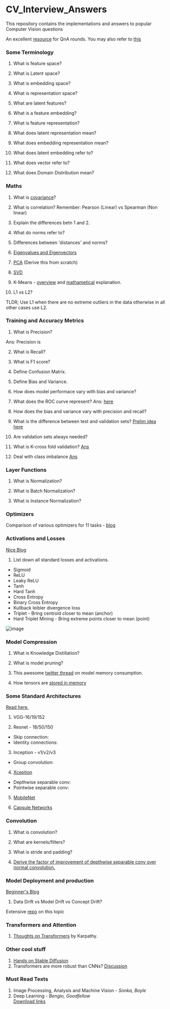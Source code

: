 # CV_Interview_Answers
This repository contains the implementations and answers to popular Computer Vision questions

An excellent [resource](https://arxiv.org/ftp/arxiv/papers/2201/2201.00650.pdf) for QnA rounds. You may also refer to [this](https://ml-notes-rajatgupta.notion.site/ml-notes-rajatgupta/47bf08f60cad49ba83c0675b0a360f6a?v=b9ba5ea7dbf64a2c84f4e8ebac4ba70bhttps://ml-notes-rajatgupta.notion.site/ml-notes-rajatgupta/47bf08f60cad49ba83c0675b0a360f6a?v=b9ba5ea7dbf64a2c84f4e8ebac4ba70b)

### Some Terminology

1. What is feature space?

2. What is Latent space?

3. What is embedding space?

4. What is representation space?

5. What are latent features?

6. What is a feature embedding?

7. What is feature representation?

7. What does latent representation mean?

8. What does embedding representation mean?

9. What does latent embedding refer to?

10. What does vector refer to?

11. What does Domain Distribution mean?

### Maths

1. What is [covariance](https://towardsdatascience.com/covariance-and-correlation-321fdacab168)?

2. What is correlation? Remember: Pearson (Linear) vs Spearman (Non linear)

3. Explain the differences betn 1 and 2.

4. What do norms refer to?

5. Differences between 'distances' and norms?

6. [Eigenvalues and Eigenvectors](https://math.stackexchange.com/questions/23312/what-is-the-importance-of-eigenvalues-eigenvectors) 

7. [PCA](https://www.linkedin.com/feed/update/urn:li:activity:6862677707273199616?updateEntityUrn=urn%3Ali%3Afs_feedUpdate%3A%28V2%2Curn%3Ali%3Aactivity%3A6862677707273199616%29) (Derive this from scratch)

8. [SVD](https://towardsdatascience.com/understanding-singular-value-decomposition-and-its-application-in-data-science-388a54be95d)

8. K-Means - [overview](https://medium.com/@rishit.dagli/build-k-means-from-scratch-in-python-e46bf68aa875) and [mathametical](https://medium.com/analytics-vidhya/k-means-clustering-optimizing-cost-function-mathematically-1ccae156299f) explanation. 

8. L1 vs L2?

TLDR; Use L1 when there are no extreme outliers in the data otherwise in all other cases use L2. 

### Training and Accuracy Metrics

1. What is Precision?

Ans: Precision is 

2. What is Recall?

3. What is F1 score?

4. Define Confusion Matrix.

5. Define Bias and Variance.

6. How does model performace vary with bias and variance?

7. What does the ROC curve represent?
Ans: [here](https://developers.google.com/machine-learning/crash-course/classification/roc-and-auc#:~:text=An%20ROC%20curve%20(receiver%20operating,False%20Positive%20Rate))

8. How does the bias and variance vary with precision and recall?

9. What is the difference between test and validation sets? [Prelim idea here](https://stats.stackexchange.com/questions/19048/what-is-the-difference-between-test-set-and-validation-set)

10. Are validation sets always needed?

11. What is K-cross fold validation? [Ans](https://www.analyticsvidhya.com/blog/2022/02/k-fold-cross-validation-technique-and-its-essentials/)

12. Deal with class imbalance [Ans](https://www.analyticsvidhya.com/blog/2020/07/10-techniques-to-deal-with-class-imbalance-in-machine-learning/)

### Layer Functions

1. What is Normalization?

2. What is Batch Normalization?

2. What is Instance Normalization?

### Optimizers

Comparison of various optimizers for 11 tasks - [blog](https://ruder.io/optimizing-gradient-descent/)

### Activations and Losses 

[Nice Blog](https://rohanvarma.me/Loss-Functions/)

1. List down all standard losses and activations.

* Sigmoid
* ReLU
* Leaky ReLU
* Tanh
* Hard Tanh
* Cross Entropy 
* Binary Cross Entropy
* Kullback leibler divergence loss
* Triplet  - Bring centroid closer to mean (anchor)
* Hard Triplet Mining - Bring extreme points closer to mean (point)

![image](https://user-images.githubusercontent.com/55347156/143975872-0bcf2f0e-3f94-44ba-9a83-0490a9022fa9.png)


### Model Compression

1. What is Knowledge Distillation?

2. What is model pruning?

3. This awesome [twitter thread](https://twitter.com/MishaLaskin/status/1546641202900082688?s=20&t=_0EDwXH88ssxNYxGoTQwvQ) on model memory consumption.

4. How tensors are [stored in memory](https://twitter.com/francoisfleuret/status/1575756258669662208?s=20&t=V7Vfka9JIIFxJuMZhVF5DA)

### Some Standard Architectures
[Read here.](https://theaisummer.com/cnn-architectures/?utm_content=204647940&utm_medium=social&utm_source=linkedin&hss_channel=lcp-42461735)

1. VGG-16/19/152

2. Resnet - 18/50/150

* Skip connection:
* Identity connections:

3. Inception - v1/v2/v3

* Group convolution:

4. [Xception](https://towardsdatascience.com/review-xception-with-depthwise-separable-convolution-better-than-inception-v3-image-dc967dd42568)
* Depthwise separable conv:
* Pointwise separable conv:

5. [MobileNet](https://towardsdatascience.com/review-mobilenetv1-depthwise-separable-convolution-light-weight-model-a382df364b69)

6. [Capsule Networks](https://towardsdatascience.com/capsule-networks-the-new-deep-learning-network-bd917e6818e8)


### Convolution

1. What is convolution?

2. What are kernels/filters?

3. What is stride and padding?

4. [Derive the factor of improvement of depthwise separable conv over normal convolution.](https://towardsdatascience.com/review-xception-with-depthwise-separable-convolution-better-than-inception-v3-image-dc967dd42568)


### Model Deployment and production

[Beginner's Blog](https://stackoverflow.blog/2020/10/12/how-to-put-machine-learning-models-into-production/) 

1. Data Drift vs Model Drift vs Concept Drift?

Extensive [repo](https://github.com/ahkarami/Deep-Learning-in-Production) on this topic

### Transformers and Attention

1. [Thoughts on Transformers](https://twitter.com/karpathy/status/1582807367988654081?s=20&t=pK-Uu90gjXRJ6fARyIVDKg) by Karpathy.

### Other cool stuff

1. [Hands on Stable Diffusion](https://colab.research.google.com/drive/1dlgggNa5Mz8sEAGU0wFCHhGLFooW_pf1?usp=sharing)
2. Transformers are more robust than CNNs? [Discussion](https://proceedings.neurips.cc//paper/2021/file/e19347e1c3ca0c0b97de5fb3b690855a-Paper.pdf)

### Must Read Texts
1. Image Processing, Analysis and Machine Vision - *Sonka, Boyle*
2. Deep Learning - *Bengio, Goodfellow* \
[Download links](https://drive.google.com/drive/folders/1yjtIYdt3fq_YYRrDZaf1P8y_P3CYt2Xi?usp=sharing)
